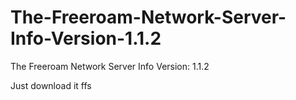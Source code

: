 # The-Freeroam-Network-Server-Info-Version-1.1.2
The Freeroam Network Server Info Version: 1.1.2

Just download it ffs
